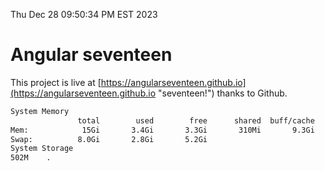 Thu Dec 28 09:50:34 PM EST 2023

# Angular seventeen


This project is live at [https://angularseventeen.github.io](https://angularseventeen.github.io "seventeen!") thanks to Github.

```bash
System Memory
               total        used        free      shared  buff/cache   available
Mem:            15Gi       3.4Gi       3.3Gi       310Mi       9.3Gi        11Gi
Swap:          8.0Gi       2.8Gi       5.2Gi
System Storage
502M	.
